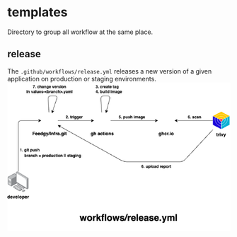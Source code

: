 # templates

Directory to group all workflow at the same place.

## release

The `.github/workflows/release.yml` releases a new version of a given application on production or staging environments.
![.github/workflows/release.yml](diagrams/img/release.png "Release workflows")
